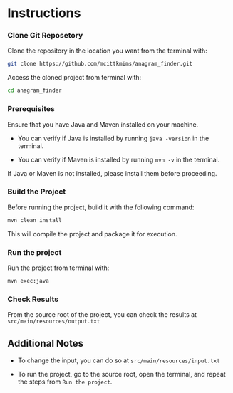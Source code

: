 # Instructions

### Clone Git Reposetory

Clone the repository in the location you want from the terminal with:
```bash
git clone https://github.com/mcittkmims/anagram_finder.git
```

Access the cloned project from terminal with:
```zsh
cd anagram_finder
```

### Prerequisites

Ensure that you have Java and Maven installed on your machine.

- You can verify if Java is installed by running `java -version` in the terminal.

- You can verify if Maven is installed by running `mvn -v` in the terminal.

If Java or Maven is not installed, please install them before proceeding.

### Build the Project
Before running the project, build it with the following command:

```bash
mvn clean install
```

This will compile the project and package it for execution.

### Run the project

Run the project from terminal with:
```bash
mvn exec:java
```

### Check Results
From the source root of the project, you can check the results at `src/main/resources/output.txt`


## Additional Notes

* To change the input, you can do so at `src/main/resources/input.txt`

* To run the project, go to the source root, open the terminal, and repeat the steps from `Run the project`.

